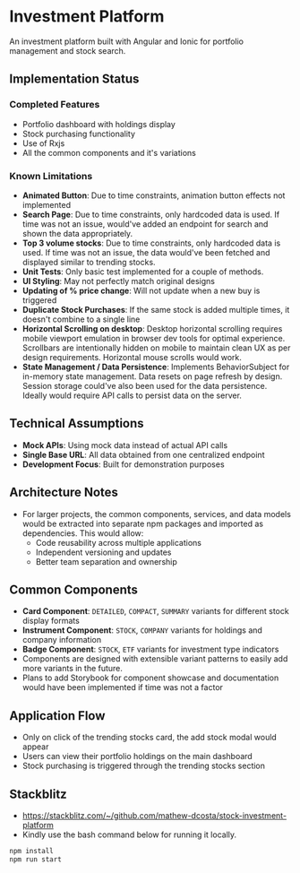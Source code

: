 # Investment Platform

An investment platform built with Angular and Ionic for portfolio management and stock search.

## Implementation Status

### Completed Features

- Portfolio dashboard with holdings display
- Stock purchasing functionality
- Use of Rxjs
- All the common components and it's variations

### Known Limitations

- **Animated Button**: Due to time constraints, animation button effects not implemented
- **Search Page**: Due to time constraints, only hardcoded data is used. If time was not an issue, would've added an endpoint for search and shown the data appropriately.
- **Top 3 volume stocks**: Due to time constraints, only hardcoded data is used. If time was not an issue, the data would've been fetched and displayed similar to trending stocks.
- **Unit Tests**: Only basic test implemented for a couple of methods.
- **UI Styling**: May not perfectly match original designs
- **Updating of % price change**: Will not update when a new buy is triggered
- **Duplicate Stock Purchases**: If the same stock is added multiple times, it doesn't combine to a single line
- **Horizontal Scrolling on desktop**: Desktop horizontal scrolling requires mobile viewport emulation in browser dev tools for optimal experience. Scrollbars are intentionally hidden on mobile to maintain clean UX as per design requirements. Horizontal mouse scrolls would work.
- **State Management / Data Persistence**: Implements BehaviorSubject for in-memory state management. Data resets on page refresh by design. Session storage could've also been used for the data persistence. Ideally would require API calls to persist data on the server.

## Technical Assumptions

- **Mock APIs**: Using mock data instead of actual API calls
- **Single Base URL**: All data obtained from one centralized endpoint
- **Development Focus**: Built for demonstration purposes

## Architecture Notes

- For larger projects, the common components, services, and data models would be extracted into separate npm packages and imported as dependencies. This would allow:
  - Code reusability across multiple applications
  - Independent versioning and updates
  - Better team separation and ownership

## Common Components

- **Card Component**: `DETAILED`, `COMPACT`, `SUMMARY` variants for different stock display formats
- **Instrument Component**: `STOCK`, `COMPANY` variants for holdings and company information
- **Badge Component**: `STOCK`, `ETF` variants for investment type indicators
- Components are designed with extensible variant patterns to easily add more variants in the future.
- Plans to add Storybook for component showcase and documentation would have been implemented if time was not a factor

## Application Flow

- Only on click of the trending stocks card, the add stock modal would appear
- Users can view their portfolio holdings on the main dashboard
- Stock purchasing is triggered through the trending stocks section

## Stackblitz

- https://stackblitz.com/~/github.com/mathew-dcosta/stock-investment-platform
- Kindly use the bash command below for running it locally.

```bash
npm install
npm run start
```
